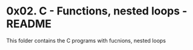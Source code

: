 #  0x02. C - Functions, nested loops - README
This folder contains the C programs with fucnions, nested loops

